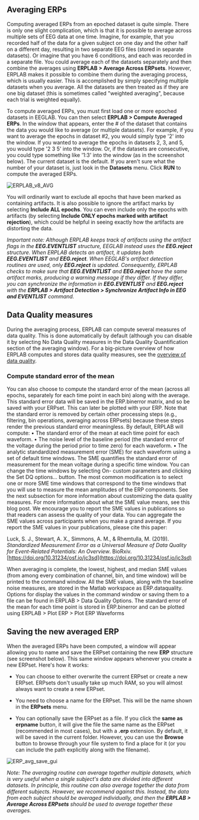## Averaging ERPs
Computing averaged ERPs from an epoched dataset is quite simple.  There is only one slight complication, which is that it is possible to average across multiple sets of EEG data at one time.  Imagine, for example, that you recorded half of the data for a given subject on one day and the other half on a different day, resulting in two separate EEG files (stored in separate datasets).  Or imagine that you have 6 conditions, and each was recorded in a separate file.  You could average each of the datasets separately and then combine the averages using **ERPLAB > Average Across ERPsets**.  However, ERPLAB makes it possible to combine them during the averaging process, which is usually easier.  This is accomplished by simply specifying multiple datasets when you average.  All the datasets are then treated as if they are one big dataset (this is sometimes called "weighted averaging", because each trial is weighted equally).

To compute averaged ERPs, you must first load one or more epoched datasets in EEGLAB.  You can then select **ERPLAB > Compute Averaged ERPs**. In the window that appears, enter the # of the dataset that contains the data you would like to average (or multiple datasets). For example, if you want to average the epochs in dataset #2, you would simply type '2' into the window.  If you wanted to average the epochs in datasets 2, 3, and 5, you would type '2 3 5' into the window.  Or, if the datasets are consecutive, you could type something like '1:3' into the window (as in the screenshot below). The current dataset is the default. If you aren't sure what the number of your dataset is, just look in the **Datasets** menu. Click **RUN** to compute the averaged ERPs.

![ERPLAB_v8_AVG](https://user-images.githubusercontent.com/5137405/78292016-3db2a880-74db-11ea-9d5c-183cde9a9257.png)

 You will ordinarily want to exclude all epochs that have been marked as containing artifacts. It is also possible to ignore the artifact marks by selecting **Include ALL epochs**.  You can even include only the epochs with artifacts (by selecting **Include ONLY epochs marked with artifact rejection**), which could be helpful in seeing exactly how the artifacts are distorting the data.

_Important note: Although ERPLAB keeps track of artifacts using the artifact flags in the **EEG.EVENTLIST** structure, EEGLAB instead uses the **EEG.reject** structure.  When ERPLAB detects an artifact, it updates both **EEG.EVENTLIST** and **EEG.reject**.  When EEGLAB's artifact detection routines are used, only **EEG.reject** is updated.  Consequently, ERPLAB checks to make sure that **EEG.EVENTLIST** and **EEG.reject** have the same artifact marks, producing a warning message if they differ.  If they differ, you can synchronize the information in **EEG.EVENTLIST** and **EEG.reject** with the **ERPLAB > Artifact Detection > Synchronize Artifact Info in EEG and EVENTLIST** command._

## Data Quality measures
During the averaging process, ERPLAB can compute several measures of data quality. This is done automatically by default (although you can disable it by selecting No Data Quality measures in the Data Quality Quantification section of the averaging window). For a big-picture overview of how ERPLAB computes and stores data quality measures, see the [overview of data quality](https://github.com/lucklab/erplab/wiki/ERPLAB-Data-Quality-Metrics).

### Compute standard error of the mean
You can also choose to compute the standard error of the mean (across all epochs, separately for each time point in each bin) along with the average. This standard error data will be saved in the ERP.binerror matrix, and so be saved with your ERPset. This can later be plotted with your ERP. Note that the standard error is removed by certain other processing steps (e.g., filtering, bin operations, averaging across ERPsets) because these steps render the previous standard error meaningless.
By default, ERPLAB will compute:
    • The standard error of the mean at each time point for each waveform.
    • The noise level of the baseline period (the standard error of the voltage during the period prior to time zero) for each waveform.
    • The analytic standardized measurement error (SME) for each waveform using a set of default time windows. The SME quantifies the standard error of measurement for the mean voltage during a specific time window. 
You can change the time windows by selecting On- custom parameters and clicking the Set DQ options… button. The most common modification is to select one or more SME time windows that correspond to the time windows that you will use to measure the mean amplitudes of the ERP components. See the next subsection for more information about customizing the data quality measures. For more information about what the SME value means, see this blog post.
We encourage you to report the SME values in publications so that readers can assess the quality of your data. You can aggregate the SME values across participants when you make a grand average. If you report the SME values in your publications, please cite this paper:

Luck, S. J., Stewart, A. X., Simmons, A. M., & Rhemtulla, M. (2019). _Standardized Measurement Error as a Universal Measure of Data Quality for Event-Related Potentials: An Overview_. BioRxiv. [https://doi.org/10.31234/osf.io/jc3sd](https://doi.org/10.31234/osf.io/jc3sd)

When averaging is complete, the lowest, highest, and median SME values (from among every combination of channel, bin, and time window) will be printed to the command window. All the SME values, along with the baseline noise measures, are stored in the Matlab workspace as ERP.dataquality. Options for display the values in the command window or saving them to a file can be found in ERPLAB > Data Quality Options. The standard error of the mean for each time point is stored in ERP.binerror and can be plotted using ERPLAB >  Plot ERP > Plot ERP Waveforms


## Saving the new averaged ERP
When the averaged ERPs have been computed, a window will appear allowing you to name and save the ERPset containing the new **ERP** structure (see screenshot below).  This same window appears whenever you create a new ERPset.  Here's how it works:

* You can choose to either overwrite the current ERPset or create a new ERPset.  ERPsets don't usually take up much RAM, so you will almost always want to create a new ERPset.

* You need to choose a name for the ERPset.  This will be the name shown in the **ERPsets** menu.

* You can optionally save the ERPset as a file.  If you click the **same as erpname** button, it will give the file the same name as the ERPset (recommended in most cases), but with a **.erp** extension.  By default, it will be saved in the current folder.  However, you can use the **Browse** button to browse through your file system to find a place for it (or you can include the path explicitly along with the filename).

![ERP_avg_save_gui](https://user-images.githubusercontent.com/5137405/78292647-39d35600-74dc-11ea-88bc-a9e422791310.png)

_Note: The averaging routine can average together multiple datasets, which is very useful when a single subject's data are divided into different datasets.  In principle, this routine can also average together the data from different subjects.  However, we recommend against this.  Instead, the data from each subject should be averaged individually, and then the **ERPLAB > Average Across ERPsets** should be used to average together these averages._